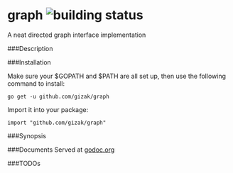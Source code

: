 graph ![building status](https://travis-ci.org/gizak/graph.svg?branch=master)
=====

A neat directed graph interface implementation

###Description


###Installation

Make sure your $GOPATH and $PATH are all set up, then use the following command to install:

`go get -u github.com/gizak/graph`

Import it into your package:

`import "github.com/gizak/graph"`

###Synopsis

###Documents
Served at [godoc.org](http://godoc.org/github.com/gizak/graph)

###TODOs
